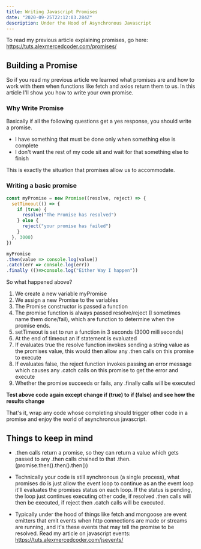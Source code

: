 ```yaml
---
title: Writing Javascript Promises
date: "2020-09-25T22:12:03.284Z"
description: Under the Hood of Asynchronous Javascript
---
```


To read my previous article explaining promises, go here:
https://tuts.alexmercedcoder.com/promises/

## Building a Promise

So if you read my previous article we learned what promises are and how to work with them when functions like fetch and axios return them to us. In this article I'll show you how to write your own promise.

### Why Write Promise

Basically if all the following questions get a yes response, you should write a promise.

- I have something that must be done only when something else is complete
- I don't want the rest of my code sit and wait for that something else to finish

This is exactly the situation that promises allow us to accommodate.

### Writing a basic promise

```js
const myPromise = new Promise((resolve, reject) => {
  setTimeout(() => {
    if (true) {
      resolve("The Promise has resolved")
    } else {
      reject("your promise has failed")
    }
  }, 3000)
})

myPromise
.then(value => console.log(value))
.catch(err => console.log(err))
.finally (()=>console.log("Either Way I happen"))
```

So what happened above?

1. We create a new variable myPromise
2. We assign a new Promise to the variables
3. The Promise constructor is passed a function
4. The promise function is always passed resolve/reject (I sometimes name them done/fail), which are function to determine when the promise ends.
5. setTimeout is set to run a function in 3 seconds (3000 milliseconds)
6. At the end of timeout an if statement is evaluated
7. If evaluates true the resolve function invokes sending a string value as the promises value, this would then allow any .then calls on this promise to execute
8. If evaluates false, the reject function invokes passing an error message which causes any .catch calls on this promise to get the error and execute
9. Whether the promise succeeds or fails, any .finally calls will be executed

**Test above code again except change if (true) to if (false) and see how the results change**

That's it, wrap any code whose completing should trigger other code in a promise and enjoy the world of asynchronous javascript.

## Things to keep in mind

- .then calls return a promise, so they can return a value which gets passed to any .then calls chained to that .then. (promise.then().then().then())

- Technically your code is still synchronous (a single process), what promises do is just allow the event loop to continue as an the event loop it'll evaluates the promises status on each loop. If the status is pending, the loop just continues executing other code, if resolved .then calls will then be executed, if reject then .catch calls will be executed.

- Typically under the hood of things like fetch and mongoose are event emitters that emit events when http connections are made or streams are running, and it's these events that may tell the promise to be resolved. Read my article on javascript events: https://tuts.alexmercedcoder.com/jsevents/